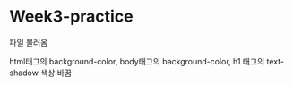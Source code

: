 # Week3-practice
 
파일 불러옴

html태그의 background-color, body태그의 background-color, h1 태그의 text-shadow 색상 바꿈